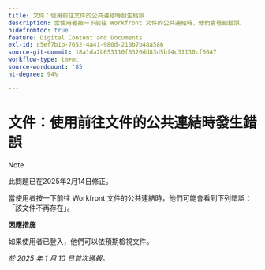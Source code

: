```yaml
---
title: 文件：使用前往文件的公共連結時發生錯誤
description: 當使用者按一下前往 Workfront 文件的公共連結時，他們會看到錯誤。
hidefromtoc: true
feature: Digital Content and Documents
exl-id: c5ef7b1b-7652-4a41-980d-210b7b48a586
source-git-commit: 18a1da2b653110f6320dd83d5bf4c31130cf6647
workflow-type: tm+mt
source-wordcount: '85'
ht-degree: 94%

---
```


# 文件：使用前往文件的公共連結時發生錯誤

>[!NOTE]
>
>此問題已在2025年2月14日修正。

當使用者按一下前往 Workfront 文件的公共連結時，他們可能會看到下列錯誤：「該文件不再存在」。

**因應措施**

如果使用者已登入，他們可以依預期檢視文件。

_於 2025 年 1 月 10 日首次通報。_
